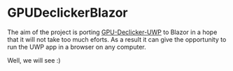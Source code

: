 # GPUDeclickerBlazor

The aim of the project is porting [GPU-Declicker-UWP](https://github.com/DmitriiKh/GPU-Declicker-UWP) to Blazor in a hope that it will not take too much eforts. As a result it can give the opportunity to run the UWP app in a browser on any computer.

Well, we will see :)
